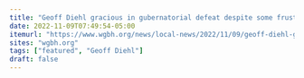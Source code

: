 ```yaml
---
title: "Geoff Diehl gracious in gubernatorial defeat despite some frustration among supporters"
date: 2022-11-09T07:49:54-05:00
itemurl: "https://www.wgbh.org/news/local-news/2022/11/09/geoff-diehl-gracious-in-gubernatorial-defeat-despite-some-frustration-among-supporters"
sites: "wgbh.org"
tags: ["featured", "Geoff Diehl"]
draft: false
---
```


